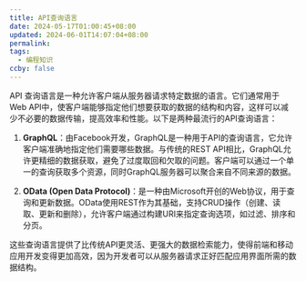 ```yaml
---
title: API查询语言
date: 2024-05-17T01:00:45+08:00
updated: 2024-06-01T14:07:04+08:00
permalink: 
tags:
  - 编程知识
ccby: false
---
```

API 查询语言是一种允许客户端从服务器请求特定数据的语言。它们通常用于Web API中，使客户端能够指定他们想要获取的数据的结构和内容，这样可以减少不必要的数据传输，提高效率和性能。以下是两种最流行的API查询语言：

1. **GraphQL**：由Facebook开发，GraphQL是一种用于API的查询语言，它允许客户端准确地指定他们需要哪些数据。与传统的REST API相比，GraphQL允许更精细的数据获取，避免了过度取回和欠取的问题。客户端可以通过一个单一的查询获取多个资源，同时GraphQL服务器可以聚合来自不同来源的数据。
    
2. **OData (Open Data Protocol)**：是一种由Microsoft开创的Web协议，用于查询和更新数据。OData使用REST作为其基础，支持CRUD操作（创建、读取、更新和删除），允许客户端通过构建URI来指定查询选项，如过滤、排序和分页。
    

这些查询语言提供了比传统API更灵活、更强大的数据检索能力，使得前端和移动应用开发变得更加高效，因为开发者可以从服务器请求正好匹配应用界面所需的数据结构。